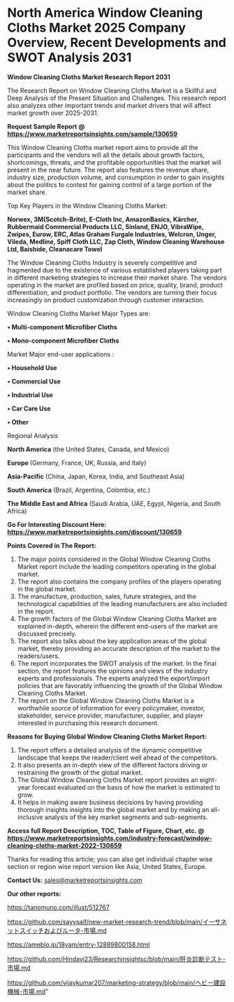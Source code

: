 # North America Window Cleaning Cloths Market 2025 Company Overview, Recent Developments and SWOT Analysis 2031

<strong>Window Cleaning Cloths Market Research Report 2031</strong>

The Research Report on Window Cleaning Cloths Market is a Skillful and Deep Analysis of the Present Situation and Challenges. This research report also analyzes other important trends and market drivers that will affect market growth over 2025-2031.

<strong>Request Sample Report @ <a href=https://www.marketreportsinsights.com/sample/130659>https://www.marketreportsinsights.com/sample/130659</a></strong>

This Window Cleaning Cloths market report aims to provide all the participants and the vendors will all the details about growth factors, shortcomings, threats, and the profitable opportunities that the market will present in the near future. The report also features the revenue share, industry size, production volume, and consumption in order to gain insights about the politics to contest for gaining control of a large portion of the market share.

Top Key Players in the Window Cleaning Cloths Market:

<strong>Norwex, 3M(Scotch-Brite), E-Cloth Inc, AmazonBasics, Kärcher, Rubbermaid Commercial Products LLC, Sinland, ENJO, VibraWipe, Zwipes, Eurow, ERC, Atlas Graham Furgale Industries, Welcron, Unger, Vileda, Medline, Spiff Cloth LLC, Zap Cloth, Window Cleaning Warehouse Ltd, Baishide, Cleanacare Towel</strong>

The Window Cleaning Cloths Industry is severely competitive and fragmented due to the existence of various established players taking part in different marketing strategies to increase their market share. The vendors operating in the market are profiled based on price, quality, brand, product differentiation, and product portfolio. The vendors are turning their focus increasingly on product customization through customer interaction.

Window Cleaning Cloths Market Major Types are:

<strong>• Multi-component Microfiber Cloths

• Mono-component Microfiber Cloths</strong>

Market Major end-user applications :

<strong>• Household Use

• Commercial Use

• Industrial Use

• Car Care Use

• Other</strong>

Regional Analysis

</u><strong><b>North America</b></strong> (the United States, Canada, and Mexico)

<strong><b>Europe </b></strong>(Germany, France, UK, Russia, and Italy)

<strong><b>Asia-Pacific</b></strong> (China, Japan, Korea, India, and Southeast Asia)

<strong><b>South America</b></strong> (Brazil, Argentina, Colombia, etc.)

<strong><b>The Middle East and Africa</b></strong> (Saudi Arabia, UAE, Egypt, Nigeria, and South Africa)

<strong>Go For Interesting Discount Here: <a href=https://www.marketreportsinsights.com/discount/130659>https://www.marketreportsinsights.com/discount/130659</a></strong>

<strong>Points Covered in The Report:</strong>
<ol>
  <li>The major points considered in the Global Window Cleaning Cloths Market report include the leading competitors operating in the global market.</li>
  <li>The report also contains the company profiles of the players operating in the global market.</li>
  <li>The manufacture, production, sales, future strategies, and the technological capabilities of the leading manufacturers are also included in the report.</li>
  <li>The growth factors of the Global Window Cleaning Cloths Market are explained in-depth, wherein the different end-users of the market are discussed precisely.</li>
  <li>The report also talks about the key application areas of the global market, thereby providing an accurate description of the market to the readers/users.</li>
  <li>The report incorporates the SWOT analysis of the market. In the final section, the report features the opinions and views of the industry experts and professionals. The experts analyzed the export/import policies that are favorably influencing the growth of the Global Window Cleaning Cloths Market.</li>
  <li>The report on the Global Window Cleaning Cloths Market is a worthwhile source of information for every policymaker, investor, stakeholder, service provider, manufacturer, supplier, and player interested in purchasing this research document.</li>
</ol>
<strong>Reasons for Buying Global Window Cleaning Cloths Market Report:</strong>

<ol>
  <li>The report offers a detailed analysis of the dynamic competitive landscape that keeps the reader/client well ahead of the competitors.</li>
  <li>It also presents an in-depth view of the different factors driving or restraining the growth of the global market.</li>
  <li>The Global Window Cleaning Cloths Market report provides an eight-year forecast evaluated on the basis of how the market is estimated to grow.</li>
  <li>It helps in making aware business decisions by having providing thorough insights insights into the global market and by making an all-inclusive analysis of the key market segments and sub-segments.</li>
</ol>
<strong>Access full Report Description, TOC, Table of Figure, Chart, etc. @ <a href=https://www.marketreportsinsights.com/industry-forecast/window-cleaning-cloths-market-2022-130659>https://www.marketreportsinsights.com/industry-forecast/window-cleaning-cloths-market-2022-130659</a></strong>


Thanks for reading this article; you can also get individual chapter wise section or region wise report version like Asia, United States, Europe.

<strong>Contact Us:</strong>
sales@marketreportsinsights.com

<strong>Our other reports:</strong>

<a href=https://tanomuno.com/illust/512767>https://tanomuno.com/illust/512767</a>

<a href=https://github.com/sayysaif/new-market-research-trend/blob/main/イーサネットスイッチおよびルータ-市場.md>https://github.com/sayysaif/new-market-research-trend/blob/main/イーサネットスイッチおよびルータ-市場.md</a>

<a href=https://ameblo.jp/18yam/entry-12889800158.html>https://ameblo.jp/18yam/entry-12889800158.html</a>

<a href=https://github.com/Hindavi23/Researchinsightsc/blob/main/肝炎診断テスト-市場.md>https://github.com/Hindavi23/Researchinsightsc/blob/main/肝炎診断テスト-市場.md</a>

<a href=https://github.com/vijaykumar207/marketing-strategy/blob/main/ヘビー建設機械-市場.md>https://github.com/vijaykumar207/marketing-strategy/blob/main/ヘビー建設機械-市場.md</a>"
